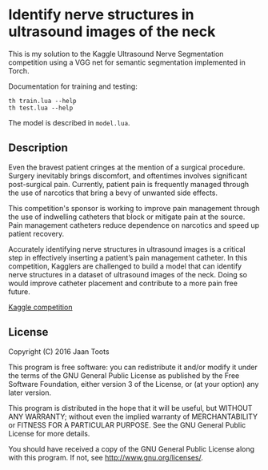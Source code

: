 # Identify nerve structures in ultrasound images of the neck

This is my solution to the Kaggle Ultrasound Nerve Segmentation
competition using a VGG net for semantic segmentation implemented in
Torch.

Documentation for training and testing:

```shell
th train.lua --help
th test.lua --help
```

The model is described in `model.lua`.

## Description

Even the bravest patient cringes at the mention of a surgical
procedure. Surgery inevitably brings discomfort, and oftentimes
involves significant post-surgical pain. Currently, patient pain is
frequently managed through the use of narcotics that bring a bevy of
unwanted side effects.

This competition's sponsor is working to improve pain management
through the use of indwelling catheters that block or mitigate pain at
the source. Pain management catheters reduce dependence on narcotics
and speed up patient recovery.

Accurately identifying nerve structures in ultrasound images is a
critical step in effectively inserting a patient’s pain management
catheter. In this competition, Kagglers are challenged to build a
model that can identify nerve structures in a dataset of ultrasound
images of the neck. Doing so would improve catheter placement and
contribute to a more pain free future.

[Kaggle competition](https://www.kaggle.com/c/ultrasound-nerve-segmentation)

## License

Copyright (C) 2016  Jaan Toots

This program is free software: you can redistribute it and/or modify
it under the terms of the GNU General Public License as published by
the Free Software Foundation, either version 3 of the License, or
(at your option) any later version.

This program is distributed in the hope that it will be useful,
but WITHOUT ANY WARRANTY; without even the implied warranty of
MERCHANTABILITY or FITNESS FOR A PARTICULAR PURPOSE.  See the
GNU General Public License for more details.

You should have received a copy of the GNU General Public License
along with this program.  If not, see <http://www.gnu.org/licenses/>.
